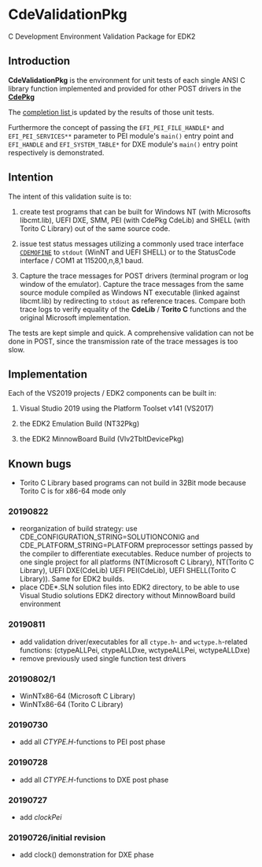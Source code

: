 # CdeValidationPkg
C Development Environment Validation Package for EDK2

## Introduction
**CdeValidationPkg** is the environment for unit tests  of each single ANSI C library function
implemented and provided for other POST drivers in the [**CdePkg**](https://github.com/MinnowWare/CdePkg/blob/master/README.md#cdepkg)

The [completion list ](https://github.com/MinnowWare/CdePkg/blob/master/implemented.md) is updated
by the results of those unit tests.

Furthermore the concept of passing the `EFI_PEI_FILE_HANDLE*` and `EFI_PEI_SERVICES**` parameter to PEI
module's `main()` entry point and `EFI_HANDLE` and `EFI_SYSTEM_TABLE*` for DXE module's `main()` entry point respectively is
demonstrated.

## Intention
The intent of this validation suite is to:

1.  create test programs that can be built for Windows NT (with Microsofts libcmt.lib), UEFI DXE, SMM, PEI (with CdePkg CdeLib) and 
        SHELL (with Torito C Library) out of the same source code.

2.  issue test status messages utilizing a commonly used trace interface [`CDEMOFINE`](https://github.com/MinnowWare/CdePkg/blob/master/Include/CDE.h#L56) to 
        `stdout` (WinNT and UEFI SHELL) or to the StatusCode interface / COM1 at 115200,n,8,1 baud.
    
3.  Capture the trace messages for POST drivers (terminal program or log window of the emulator). 
        Capture the trace messages from the same source module compiled as Windows NT executable (linked against libcmt.lib)
        by redirecting to `stdout` as reference traces.
        Compare both trace logs to verify equality of the **CdeLib** / **Torito C** functions and the 
        original Microsoft implementation.

The tests are kept simple and quick. A comprehensive validation can not be done in POST, since the
transmission rate of the trace messages is too slow.

## Implementation
Each of the VS2019 projects / EDK2 components can be built in:

1. Visual Studio 2019 using the Platform Toolset v141 (VS2017)

2. the EDK2 Emulation Build (NT32Pkg)

3. the EDK2 MinnowBoard Build (Vlv2TbltDevicePkg)

## Known bugs
* Torito C Library based programs can not build in 32Bit mode because Torito C is for x86-64
  mode only

### 20190822
* reorganization of build strategy: use CDE_CONFIGURATION_STRING=SOLUTIONCONIG and 
  CDE_PLATFORM_STRING=PLATFORM preprocessor settings passed by the compiler
  to differentiate executables. Reduce number of projects to one single project
  for all platforms (NT(Microsoft C Library), NT(Torito C Library), UEFI DXE(CdeLib)
  UEFI PEI(CdeLib), UEFI SHELL(Torito C Library)). Same for EDK2 builds.
* place CDE*.SLN solution files into EDK2 directory, to be able to use Visual Studio solutions
  EDK2 directory without MinnowBoard build environment

### 20190811
* add validation driver/executables for all `ctype.h`- and `wctype.h`-related functions:
    (ctypeALLPei, ctypeALLDxe, wctypeALLPei, wctypeALLDxe)
* remove previously used single function test drivers

### 20190802/1
* WinNTx86-64 (Microsoft C Library)
* WinNTx86-64 (Torito C Library)

### 20190730
* add all *CTYPE.H*-functions to PEI post phase

### 20190728
* add all *CTYPE.H*-functions to DXE post phase

### 20190727
* add *clockPei*

###	20190726/initial revision
* add clock() demonstration for DXE phase
